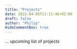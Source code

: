 ```yaml
---
title: "Projects"
date: 2022-04-05T11:11:46+02:00
draft: false
author: "Philip"
HideCommentBox: true
---
```


... upcoming list of projects
